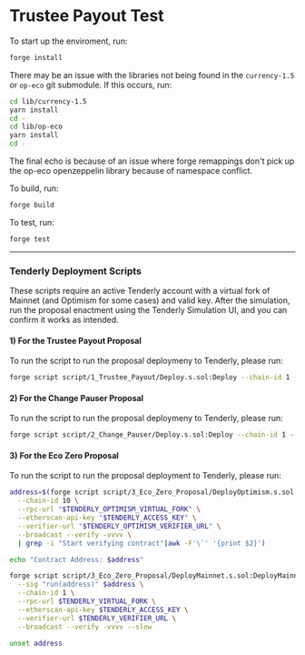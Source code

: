 # Trustee Payout Test

To start up the enviroment, run:

```sh
forge install
```

There may be an issue with the libraries not being found in the `currency-1.5` or `op-eco` git submodule. If this occurs, run:

```sh
cd lib/currency-1.5
yarn install
cd -
cd lib/op-eco
yarn install
cd -
```

The final echo is because of an issue where forge remappings don't pick up the op-eco openzeppelin library because of namespace conflict.

To build, run:

```sh
forge build
```

To test, run:

```sh
forge test
```

---

### Tenderly Deployment Scripts

These scripts require an active Tenderly account with a virtual fork of Mainnet (and Optimism for some cases) and valid key. After the simulation, run the proposal enactment using the Tenderly Simulation UI, and you can confirm it works as intended.

#### 1) For the Trustee Payout Proposal

To run the script to run the proposal deploymeny to Tenderly, please run:

```sh
forge script script/1_Trustee_Payout/Deploy.s.sol:Deploy --chain-id 1 --rpc-url $TENDERLY_VIRTUAL_FORK --etherscan-api-key $TENDERLY_ACCESS_KEY --verifier-url $TENDERLY_VERIFIER_URL --broadcast --verify -vvvv
```

#### 2) For the Change Pauser Proposal

To run the script to run the proposal deploymeny to Tenderly, please run:

```sh
forge script script/2_Change_Pauser/Deploy.s.sol:Deploy --chain-id 1 --rpc-url $TENDERLY_VIRTUAL_FORK --etherscan-api-key $TENDERLY_ACCESS_KEY --verifier-url $TENDERLY_VERIFIER_URL --broadcast --verify -vvvv
```

#### 3) For the Eco Zero Proposal

To run the script to run the proposal deployment to Tenderly, please run:

```sh
address=$(forge script script/3_Eco_Zero_Proposal/DeployOptimism.s.sol:DeployOptimism \
  --chain-id 10 \
  --rpc-url "$TENDERLY_OPTIMISM_VIRTUAL_FORK" \
  --etherscan-api-key "$TENDERLY_ACCESS_KEY" \
  --verifier-url "$TENDERLY_OPTIMISM_VERIFIER_URL" \
  --broadcast --verify -vvvv \
  | grep -i "Start verifying contract"|awk -F'\`' '{print $2}')

echo "Contract Address: $address"

forge script script/3_Eco_Zero_Proposal/DeployMainnet.s.sol:DeployMainnet \
  --sig "run(address)" $address \
  --chain-id 1 \
  --rpc-url $TENDERLY_VIRTUAL_FORK \
  --etherscan-api-key $TENDERLY_ACCESS_KEY \
  --verifier-url $TENDERLY_VERIFIER_URL \
  --broadcast --verify -vvvv --slow

unset address
```
